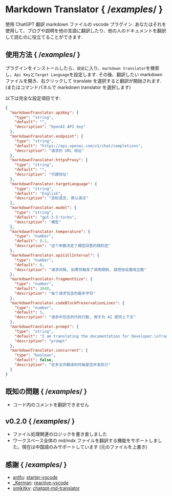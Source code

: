 # Markdown Translator { /*examples*/ }

使用 ChatGPT 翻訳 markdown ファイルの vscode プラグイン.
あなたはそれを使用して、ブログや説明を他の言語に翻訳したり、他の人のドキュメントを翻訳して読むのに役立てることができます.

## 使用方法 { /*examples*/ }

プラグインをインストールしたら、`設定`に入り、`markdown translator`を検索し、`Api Key`と`Target Language`を設定します.
その後、翻訳したい markdown ファイルを開き、右クリックして translate を選択すると翻訳が開始されます. (またはコマンドパネルで markdown translator を選択します)

以下は完全な設定項目です:
```json
{
  "markdownTranslator.apiKey": {
    "type": "string",
    "default": "",
    "description": "OpenAI API key"
  },
  "markdownTranslator.endpoint": {
    "type": "string",
    "default": "https://api.openai.com/v1/chat/completions",
    "description": "请求的 URL 地址"
  },
  "markdownTranslator.httpsProxy": {
    "type": "string",
    "default": "",
    "description": "代理地址"
  },
  "markdownTranslator.targetLanguage": {
    "type": "string",
    "default": "English",
    "description": "目标语言, 默认英文"
  },
  "markdownTranslator.model": {
    "type": "string",
    "default": "gpt-3.5-turbo",
    "description": "模型"
  },
  "markdownTranslator.temperature": {
    "type": "number",
    "default": 0.1,
    "description": "这个参数决定了模型回答的随机性"
  },
  "markdownTranslator.apiCallInterval": {
    "type": "number",
    "default": 0,
    "description": "请求间隔, 如果你触发了调用限制, 就把他设置成正数"
  },
  "markdownTranslator.fragmentSize": {
    "type": "number",
    "default": 2048,
    "description": "每个请求包含的最多字符"
  },
  "markdownTranslator.codeBlockPreservationLines": {
    "type": "number",
    "default": 5,
    "description": "请求中包含的代码行数, 用于为 AI 提供上下文"
  },
  "markdownTranslator.prompt": {
    "type": "string",
    "default": "I am translating the documentation for Developer.\nTranslate the Markdown content I'll paste later into %%%%%.\n\nYou must strictly follow the rules below.\n\n- Never change the Markdown markup structure. Don't add or remove links. Do not change any URL.\n- Never change the contents of code blocks even if they appear to have a bug.\n- Always preserve the original line breaks. Do not add or remove blank lines.\n- Never touch the permalink such as `{/*examples*/}` at the end of each heading.\n- Never touch HTML-like tags such as `<Notes>`.",
    "description": "prompt"
  },
  "markdownTranslator.concurrent": {
    "type": "boolean",
    "default": false,
    "description": "在多文件翻译的时候是否并发执行"
  }
}
```

## 既知の問題 { /*examples*/ }
* コード内のコメントを翻訳できません

## v0.2.0 { /*examples*/ }
* ファイル処理関連のロジックを書き直しました
* ワークスペース全体の md/mdx ファイルを翻訳する機能をサポートしました。現在は中国語のみサポートしています (元のファイルを上書き)

## 感謝 { /*examples*/ }
* [antfu](https://github.com/antfu): [starter-vscode](https://github.com/antfu/starter-vscode)
* [_Kerman](https://github.com/KermanX): [reactive-vscode](https://github.com/KermanX/reactive-vscode)
* [smikitky](https://github.com/smikitky): [chatgpt-md-translator](https://github.com/smikitky/chatgpt-md-translator)
